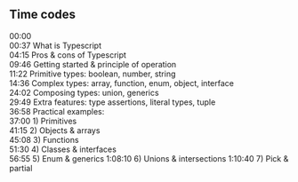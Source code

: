 ## Time codes

00:00    
00:37 What is Typescript  
04:15 Pros & cons of Typescript  
09:46 Getting started & principle of operation       
11:22 Primitive types: boolean, number, string  
14:36 Complex types: array, function, enum, object, interface  
24:02 Composing types: union, generics  
29:49 Extra features: type assertions, literal types, tuple  
36:58 Practical examples:        
37:00 1) Primitives      
41:15 2) Objects & arrays       
45:08 3) Functions      
51:30 4) Classes & interfaces       
56:55 5) Enum & generics
1:08:10 6) Unions & intersections
1:10:40 7) Pick & partial

